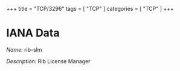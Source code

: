 +++
title = "TCP/3296"
tags = [ "TCP" ]
categories = [ "TCP" ]
+++

# IANA Data

_Name:_ rib-slm

_Description:_ Rib License Manager

